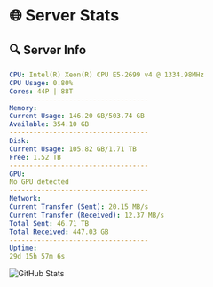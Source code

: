 # 🌐 Server Stats
## 🔍 Server Info
```yaml
CPU: Intel(R) Xeon(R) CPU E5-2699 v4 @ 1334.98MHz
CPU Usage: 0.80%
Cores: 44P | 88T
-----------------------------------
Memory:
Current Usage: 146.20 GB/503.74 GB
Available: 354.10 GB
-----------------------------------
Disk:
Current Usage: 105.82 GB/1.71 TB
Free: 1.52 TB
-----------------------------------
GPU:
No GPU detected
-----------------------------------
Network:
Current Transfer (Sent): 20.15 MB/s
Current Transfer (Received): 12.37 MB/s
Total Sent: 46.71 TB
Total Received: 447.03 GB
-----------------------------------
Uptime:
29d 15h 57m 6s
```
![GitHub Stats](https://img.shields.io/badge/Updated-2025-04-06_13:19:55-blue)